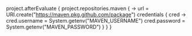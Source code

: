 project.afterEvaluate {
  project.repositories.maven { ->
    url = URI.create("https://maven.pkg.github.com/package")
    credentials { cred ->
      cred.username = System.getenv("MAVEN_USERNAME")
      cred.password = System.getenv("MAVEN_PASSWORD")
    }
  }
}
